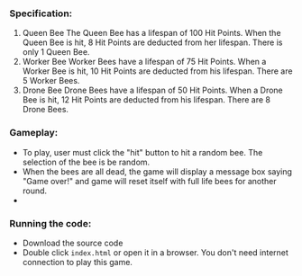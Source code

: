 ### Specification:
1. Queen Bee
 The Queen Bee has a lifespan of 100 Hit Points. When the Queen Bee is hit, 8 Hit Points are deducted from her lifespan. There is only 1 Queen Bee.
2. Worker Bee
Worker Bees have a lifespan of 75 Hit Points. When a Worker Bee is hit, 10 Hit Points are deducted from his lifespan. There are 5 Worker Bees.
3. Drone Bee
Drone Bees have a lifespan of 50 Hit Points. When a Drone Bee is hit, 12 Hit Points are deducted from his lifespan. There are 8 Drone Bees.

### Gameplay:
* To play, user must click the "hit" button to hit a random bee. The selection of the bee is be random.
* When the bees are all dead, the game will display a message box saying "Game over!" and game will reset itself with full life bees for another round.
* 
### Running the code:
* Download the source code
* Double click ```index.html``` or open it in a browser. You don't need internet connection to play this game.